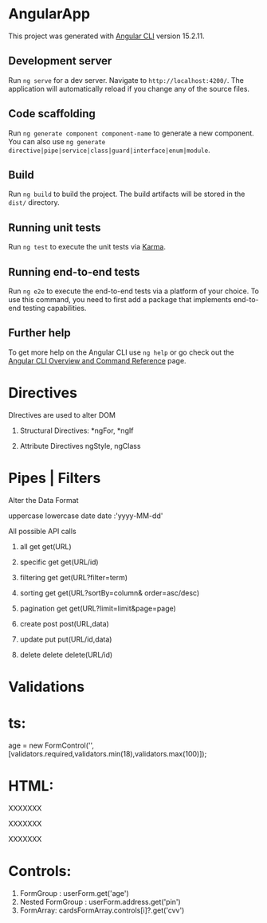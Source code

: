 # AngularApp

This project was generated with [Angular CLI](https://github.com/angular/angular-cli) version 15.2.11.

## Development server

Run `ng serve` for a dev server. Navigate to `http://localhost:4200/`. The application will automatically reload if you change any of the source files.

## Code scaffolding

Run `ng generate component component-name` to generate a new component. You can also use `ng generate directive|pipe|service|class|guard|interface|enum|module`.

## Build

Run `ng build` to build the project. The build artifacts will be stored in the `dist/` directory.

## Running unit tests

Run `ng test` to execute the unit tests via [Karma](https://karma-runner.github.io).

## Running end-to-end tests

Run `ng e2e` to execute the end-to-end tests via a platform of your choice. To use this command, you need to first add a package that implements end-to-end testing capabilities.

## Further help

To get more help on the Angular CLI use `ng help` or go check out the [Angular CLI Overview and Command Reference](https://angular.io/cli) page.





Directives
==========

DIrectives are used to alter DOM 


1) Structural Directives:
    *ngFor, *ngIf

2) Attribute Directives
    ngStyle, ngClass


Pipes | Filters
===============

Alter the Data Format

uppercase
lowercase
date
date :'yyyy-MM-dd'







All possible API calls

1) all              get                 get(URL)
2) specific         get                 get(URL/id)
3) filtering        get                 get(URL?filter=term)
4) sorting          get                 get(URL?sortBy=column& order=asc/desc)
5) pagination       get                 get(URL?limit=limit&page=page)

6) create           post                post(URL,data)
7) update           put                 put(URL/id,data)
8) delete           delete              delete(URL/id)




Validations
===========

ts:
===
age = new FormControl('',[validators.required,validators.min(18),validators.max(100)]);

HTML:
=====
<div *ngIf="Controls?.touched && Controls?.invalid">
        <p *ngIf="Controls?.errors?.['required']">XXXXXXX</p>
        <p *ngIf="Controls?.errors?.['min']">XXXXXXX</p>
        <p *ngIf="Controls?.errors?.['max']">XXXXXXX</p>
    </div>

Controls:
=========

1) FormGroup :  userForm.get('age')
2) Nested FormGroup :  userForm.address.get('pin')
3) FormArray: cardsFormArray.controls[i]?.get('cvv')